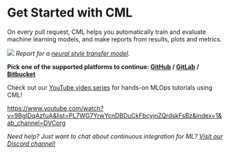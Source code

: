 # Get Started with CML

On every pull request, CML helps you automatically train and evaluate machine
learning models, and make reports from results, plots and metrics.

![](/img/cml_neural_transfer.png) _Report for a [neural style transfer model]._

**Pick one of the supported platforms to continue: [GitHub](/doc/start/github) /
[GitLab](/doc/start/github) / [Bitbucket](/doc/start/github)**

<admon type="tip">

Check out our [YouTube video series] for hands-on MLOps tutorials using CML!

https://www.youtube.com/watch?v=9BgIDqAzfuA&list=PL7WG7YrwYcnDBDuCkFbcyjnZQrdskFsBz&index=1&ab_channel=DVCorg

[youtube video series]:
  https://www.youtube.com/playlist?list=PL7WG7YrwYcnDBDuCkFbcyjnZQrdskFsBz

</admon>

<admon type="info">

_Need help? Just want to chat about continuous integration for ML?
[Visit our Discord channel!](https://cml.dev/chat)_

</admon>

[neural style transfer model]: https://github.com/iterative/cml_cloud_case
